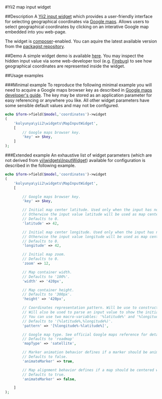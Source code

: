 #Yii2 map input widget

##Description
A [Yii2 input widget](http://www.yiiframework.com/doc-2.0/yii-widgets-inputwidget.html) which provides a user-friendly interface for selecting geographical coordinates via [Google maps](https://www.google.com/maps/preview). Allows users to select geographical coordinates by clicking on an interative Google map embedded into you web-page.

The widget is [composer](https://getcomposer.org/)-enabled. You can aquire the latest available version from the [packagist repository](https://packagist.org/packages/kolyunya/yii2-map-input-widget).

##Demo
A simple widget demo is available [here](http://kolyunya.github.io/yii2-map-input-widget/). You may inspect the hidden input value via some web-developer tool (e.g. [Firebug](https://addons.mozilla.org/ru/firefox/addon/firebug/)) to see how geographical coordinates are represented inside the widget.

##Usage examples

###Minimal example
To reproduce the following minimal example you will need to acquire a Google maps browser key as described in [Google maps developer's guide](https://developers.google.com/maps/documentation/javascript/tutorial#api_key). The key may be stored as an application parameter for easy referencing or anywhere you like. All other widget parameters have some sensible default values and may not be configured.
~~~php
echo $form->field($model,'coordinates')->widget
(
    'kolyunya\yii2\widgets\MapInputWidget',
    [
        // Google maps browser key.
        'key' => $key,
    ]
);
~~~

###Extended example
An exhaustive list of widget parameters (which are not derived from [yii\widgets\InputWidget](http://www.yiiframework.com/doc-2.0/yii-widgets-inputwidget.html)) available for configuration is described in the following example.
~~~php
echo $form->field($model,'coordinates')->widget
(
    'kolyunya\yii2\widgets\MapInputWidget',
    [

        // Google maps browser key.
        'key' => $key,

        // Initial map center latitude. Used only when the input has no value.
        // Otherwise the input value latitude will be used as map center.
        // Defaults to 0.
        'latitude' => 42,

        // Initial map center longitude. Used only when the input has no value.
        // Otherwise the input value longitude will be used as map center.
        // Defaults to 0.
        'longitude' => 42,

        // Initial map zoom.
        // Defaults to 0.
        'zoom' => 12,

        // Map container width.
        // Defaults to '100%'.
        'width' => '420px',

        // Map container height.
        // Defaults to '300px'.
        'height' => '420px',

        // Coordinates representation pattern. Will be use to construct a value of an actual input.
        // Will also be used to parse an input value to show the initial input value on the map.
        // You can use two macro-variables: '%latitude%' and '%longitude%'.
        // Defaults to '(%latitude%,%longitude%)'.
        'pattern' => '[%longitude%-%latitude%]',

        // Google map type. See official Google maps reference for details.
        // Defaults to 'roadmap'
        'mapType' => 'satellite',

        // Marker animation behavior defines if a marker should be animated on position change.
        // Defaults to false.
        'animateMarker' => true,

        // Map alignment behavior defines if a map should be centered when a marker is repositioned.
        // Defaults to true.
        'animateMarker' => false,

    ]
);
~~~